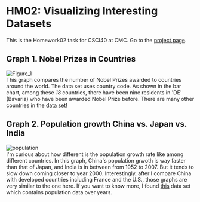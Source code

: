 # HM02: Visualizing Interesting Datasets
This is the Homework02 task for CSCI40 at CMC. Go to the [project page](https://github.com/mikeizbicki/cmc-csci040/tree/2020fall/hw_02).
## Graph 1. Nobel Prizes in Countries
![Figure_1](https://user-images.githubusercontent.com/70351653/95695116-5f0ef280-0bea-11eb-920f-9daf7451c84a.png)  
This graph compares the number of Nobel Prizes awarded to countries around the world. The data set uses country code. As shown in the bar chart, among these *18* countries, there have been nine residents in 'DE' (Bavaria) who have been awarded Nobel Prize before. There are many other countries in the [data set](http://api.nobelprize.org/v1/country.json )!
## Graph 2. Population growth China vs. Japan vs. India
![population](https://user-images.githubusercontent.com/70351653/95816052-02d3cd80-0cd3-11eb-90c3-c885467fef0e.png)  
I'm curious about how different is the population growth rate like among different countries. In this graph, China's population grwoth is way faster than that of Japan, and India is in between from 1952 to 2007. But it tends to slow down coming closer to year 2000. Interestingly, after I compare China with developed countries including France and the U.S., those graphs are very similar to the one here. If you want to know more, I found [this](https://www.csdojo.io/data) data set which contains population data over years. 

